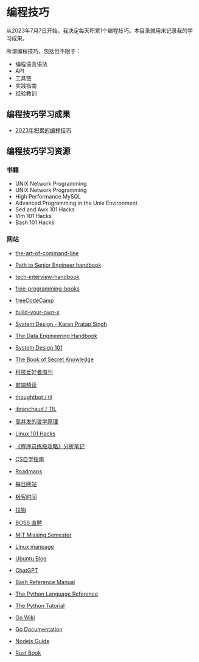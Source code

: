 # 编程技巧

从2023年7月7日开始，我决定每天积累1个编程技巧。本目录就用来记录我的学习成果。

所谓编程技巧，包括但不限于：

- 编程语言语法
- API
- 工具链
- 实践指南
- 经验教训

## 编程技巧学习成果

- [2023年积累的编程技巧][2023]

  [2023]: ./2023_tip.md

## 编程技巧学习资源

### 书籍

- UNIX Network Programming
- UNIX Network Programming
- High Performance MySQL
- Advanced Programming in the Unix Environment
- Sed and Awk 101 Hacks
- Vim 101 Hacks
- Bash 101 Hacks

### 网站

- [the-art-of-command-line][35]
- [Path to Senior Engineer handbook][34]
- [tech-interview-handbook][33]
- [free-programming-books][32]
- [freeCodeCamp][31]
- [build-your-own-x][30]
- [System Design - Karan Pratap Singh][29]
- [The Data Engineering Handbook][28]
- [System Design 101][27]
- [The Book of Secret Knowledge][26]
- [科技爱好者周刊][25]
- [前端精读][24]
- [thoughtbot / til][23]
- [jbranchaud / TIL][22]
- [高并发的哲学原理][21]
- [Linux 101 Hacks][20]
- [《程序员练级攻略》分析笔记][11]
- [CS自学指南][1]
- [Roadmaps][2]
- [每日网站][3]
- [极客时间][4]
- [拉钩][5]
- [BOSS 直聘][6]
- [MIT Missing Semester][7]
- [Linux manpage][8]
- [Ubuntu Blog][9]
- [ChatGPT][10]
- [Bash Reference Manual][12]
- [The Python Language Reference][13]
- [The Python Tutorial][14]
- [Go Wiki][15]
- [Go Documentation][16]
- [Nodejs Guide][17]
- [Rust Book][18]

  [35]: https://github.com/jlevy/the-art-of-command-line
  [34]: https://github.com/jordan-cutler/path-to-senior-engineer-handbook
  [33]: https://github.com/yangshun/tech-interview-handbook
  [32]: https://github.com/EbookFoundation/free-programming-books
  [31]: https://github.com/freeCodeCamp/freeCodeCamp
  [30]: https://github.com/codecrafters-io/build-your-own-x
  [29]: https://github.com/karanpratapsingh/system-design?tab=readme-ov-file
  [28]: https://github.com/DataEngineer-io/data-engineer-handbook
  [27]: https://github.com/ByteByteGoHq/system-design-101
  [26]: https://github.com/trimstray/the-book-of-secret-knowledge
  [25]: https://github.com/ruanyf/weekly
  [24]: https://github.com/ascoders/weekly
  [1]: https://csdiy.wiki/
  [2]: https://roadmap.sh/
  [3]: https://gitee.com/whl1729/surf/blob/master/website/daily_websites.md
  [4]: https://time.geekbang.org/
  [5]: https://www.lagou.com/
  [6]: https://www.zhipin.com/
  [7]: https://missing.csail.mit.edu/
  [8]: https://man7.org/linux/man-pages/
  [9]: https://ubuntu.com/blog
  [10]: https://openai.com/blog
  [11]: https://gitee.com/whl1729/read/blob/main/method/programmer_improvement_guide/README.md
  [12]: https://www.gnu.org/software/bash/manual/bash.html
  [13]: https://docs.python.org/3/reference/index.html
  [14]: https://docs.python.org/3/tutorial/index.html
  [15]: https://github.com/golang/go/wiki/
  [16]: https://go.dev/doc/
  [17]: https://nodejs.org/en/docs/guides
  [18]: https://doc.rust-lang.org/book/
  [20]: https://linux.101hacks.com/toc/
  [21]: https://pphc.lvwenhan.com/
  [22]: https://github.com/jbranchaud/til
  [23]: https://github.com/thoughtbot/til

